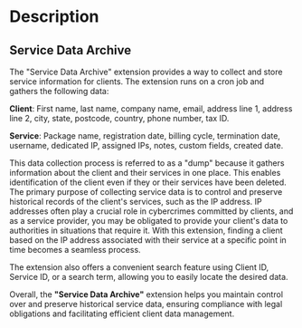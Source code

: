 # Description

## Service Data Archive

The "Service Data Archive" extension provides a way to collect and store service information for clients. The extension runs on a cron job and gathers the following data:

**Client**: First name, last name, company name, email, address line 1, address line 2, city, state, postcode, country, phone number, tax ID.

**Service**: Package name, registration date, billing cycle, termination date, username, dedicated IP, assigned IPs, notes, custom fields, created date.

This data collection process is referred to as a "dump" because it gathers information about the client and their services in one place. This enables identification of the client even if they or their services have been deleted. The primary purpose of collecting service data is to control and preserve historical records of the client's services, such as the IP address. IP addresses often play a crucial role in cybercrimes committed by clients, and as a service provider, you may be obligated to provide your client's data to authorities in situations that require it. With this extension, finding a client based on the IP address associated with their service at a specific point in time becomes a seamless process.

The extension also offers a convenient search feature using Client ID, Service ID, or a search term, allowing you to easily locate the desired data.

Overall, the **"Service Data Archive"** extension helps you maintain control over and preserve historical service data, ensuring compliance with legal obligations and facilitating efficient client data management.
